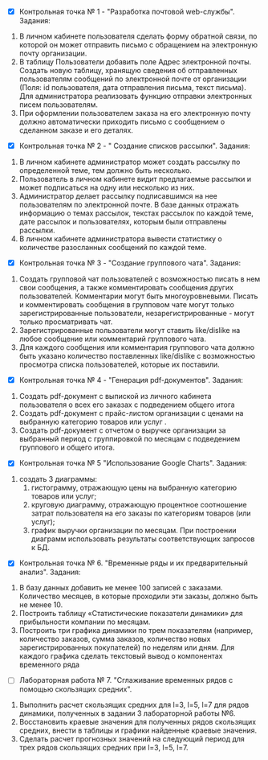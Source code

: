 - [x] Контрольная точка № 1 - "Разработка почтовой web-службы".
Задания:
1. В личном кабинете пользователя сделать форму обратной связи, по которой он может отправить письмо с обращением на электронную почту организации. 
2. В таблицу Пользователи добавить поле Адрес электронной почты. Создать новую таблицу, хранящую сведения об отправленных пользователям сообщений по электронной почте от организации (Поля: id пользователя, дата отправления письма, текст письма). Для администратора реализовать функцию отправки электронных писем пользователям.
3. При оформлении пользователем заказа на его электронную почту должно автоматически приходить письмо с сообщением о сделанном заказе и его деталях.

- [x] Контрольная точка № 2 - " Создание списков рассылки".
Задания:
1. В личном кабинете администратор может создать рассылку по определенной теме, тем должно быть несколько.
2. Пользователь в личном кабинете видит предлагаемые рассылки и может подписаться на одну или несколько из них. 
3. Администратор делает рассылку подписавшимся на нее пользователям по электронной почте. В базе данных отражать информацию о темах рассылок, текстах рассылок по каждой теме, дате рассылок и пользователях, которым были отправлены рассылки. 
4. В личном кабинете администратора вывести статистику о количестве разосланных сообщений по каждой теме. 

- [x] Контрольная точка № 3 - "Создание группового чата".
Задания:
1. Создать групповой чат пользователей с возможностью писать в нем свои сообщения, а также комментировать сообщения других пользователей. Комментарии могут быть многоуровневыми. Писать и комментировать сообщения в групповом чате могут только зарегистрированные пользователи, незарегистрированные - могут только просматривать чат. 
2. Зарегистрированные пользователи могут ставить like/dislike на любое сообщение или комментарий группового чата.
3. Для каждого сообщения или комментария группового чата должно быть указано количество поставленных like/dislike с возможностью просмотра списка пользователей, которые их поставили.

- [x] Контрольная точка № 4 - "Генерация pdf-документов".
Задания:
1. Создать pdf-документ с выпиской из личного кабинета пользователя о всех его заказах с подведением общего итога 
2. Создать pdf-документ с прайс-листом организации с ценами на выбранную категорию товаров или услуг .
3. Создать pdf-документ с отчетом о выручке организации за выбранный период с группировкой по месяцам с подведением группового и общего итога.

- [x] Контрольная точка № 5 "Использование Google Charts". 
Задания:
1. создать 3 диаграммы: 
   1) гистограмму, отражающую цены на выбранную категорию товаров или услуг; 
   2) круговую диаграмму, отражающую процентное соотношение затрат пользователя на его заказы по категориям товаров (или услуг); 
   3) график выручки организации по месяцам. 
При построении диаграмм использовать результаты соответствующих запросов к БД.
   
- [x] Контрольная точка № 6. "Временные ряды и их предварительный анализ".
Задания:
1.	В базу данных добавить не менее 100 записей с заказами. Количество месяцев, в которые проходили эти заказы, должно быть не менее 10.
2.	Построить таблицу «Статистические показатели динамики» для прибыльности компании по месяцам.
3.	Построить три графика динамики по трем показателям (например, количество заказов, сумма заказов, количество новых зарегистрированных покупателей) по неделям или дням. Для каждого графика сделать текстовый вывод о компонентах временного ряда

- [ ] Лабораторная работа № 7. "Сглаживание временных рядов с помощью скользящих средних".
1. Выполнить расчет скользящих средних для l=3, l=5, l=7 для рядов динамики, полученных в задании 3 лабораторной работы №6.
2. Восстановить краевые значения для полученных рядов скользящих средних, внести в таблицы и графики найденные краевые значения.
3. Сделать расчет прогнозных значений на следующий период для трех рядов скользящих средних при  l=3, l=5, l=7. 


